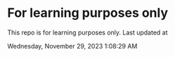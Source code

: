 # For learning purposes only
This repo is for learning purposes only.
Last updated at

Wednesday, November 29, 2023 1:08:29 AM


